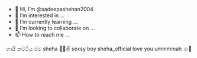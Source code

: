 - 👋 Hi, I’m @sadeepashehan2004
- 👀 I’m interested in ...
- 🌱 I’m currently learning ...
- 💞️ I’m looking to collaborate on ...
- 📫 How to reach me ...

 හායි කට්ටිය මම sheha 🥵🤍✌️
 sexsy boy sheha_official
 love you ummmmah ☺️🤍
